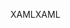 <span data-ttu-id="55e05-101">XAML</span><span class="sxs-lookup"><span data-stu-id="55e05-101">XAML</span></span>